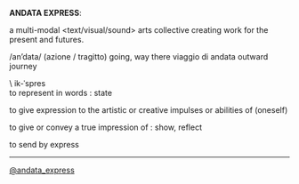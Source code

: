 **ANDATA EXPRESS**: 

a multi-modal <text/visual/sound> arts collective creating work for the present and futures.

/an’data/
(azione / tragitto)
going, way there
viaggio di andata outward journey 

\ ik-ˈspres\
to represent in words : state

to give expression to the artistic or creative impulses or abilities of (oneself)

to give or convey a true impression of : show, reflect

to send by express

---------
[@andata_express](https://twitter.com/andata_express)
